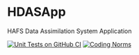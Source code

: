 # HDASApp
HAFS Data Assimilation System Application


[![Unit Tests on GitHub CI](https://github.com/NOAA-EMC/HDASApp/actions/workflows/unittests.yaml/badge.svg)](https://github.com/NOAA-EMC/HDASApp/actions/workflows/unittests.yaml)
[![Coding Norms](https://github.com/NOAA-EMC/HDASApp/actions/workflows/norms.yaml/badge.svg)](https://github.com/NOAA-EMC/HDASApp/actions/workflows/norms.yaml)
